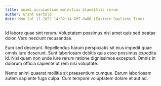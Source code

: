 ```yaml
---
title: animi accusantium molestias blanditiis rerum
author: Grant Gerhold
date: Mon Jul 11 2022 14:02:14 GMT-0400 (Eastern Daylight Time)
---
```

Id labore quae sint rerum. Voluptatem possimus nisi amet quis sed beatae dolor. Vero nesciunt recusandae.

 Eum sed deserunt. Repellendus harum perspiciatis sit eius impedit quae omnis iure deserunt. Sunt laboriosam debitis quia esse possimus expedita id. Nisi quam non unde iure rerum ratione dignissimos excepturi. Omnis in dolorum officia sapiente ut rem nisi voluptate.

 Nemo animi quaerat mollitia sit praesentium cumque. Earum laboriosam autem sapiente fuga culpa. Cum tempore voluptatem dolore et aut ad.